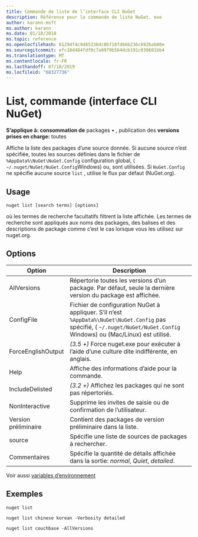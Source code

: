 ```yaml
---
title: Commande de liste de l’interface CLI NuGet
description: Référence pour la commande de liste NuGet. exe
author: karann-msft
ms.author: karann
ms.date: 01/18/2018
ms.topic: reference
ms.openlocfilehash: 61294f4c9d85336dc8b718fd66b236c692bab00e
ms.sourcegitcommit: efc18d484fdf0c7a8979b564dcb191c030601bb4
ms.translationtype: MT
ms.contentlocale: fr-FR
ms.lasthandoff: 07/18/2019
ms.locfileid: "68327736"
---
```

# <a name="list-command-nuget-cli"></a>List, commande (interface CLI NuGet)

**S’applique à: consommation de** packages &bullet; , publication des **versions prises en charge:** toutes

Affiche la liste des packages d’une source donnée. Si aucune source n’est spécifiée, toutes les sources définies dans le fichier de `%AppData%\NuGet\NuGet.Config` configuration global, ( `~/.nuget/NuGet/NuGet.Config`Windows) ou, sont utilisées. Si `NuGet.Config` ne spécifie aucune source `list` , utilise le flux par défaut (NuGet.org).

## <a name="usage"></a>Usage

```cli
nuget list [search terms] [options]
```

où les termes de recherche facultatifs filtrent la liste affichée. Les termes de recherche sont appliqués aux noms des packages, des balises et des descriptions de package comme c’est le cas lorsque vous les utilisez sur nuget.org.

## <a name="options"></a>Options

| Option | Description |
| --- | --- |
| AllVersions | Répertorie toutes les versions d’un package. Par défaut, seule la dernière version du package est affichée. |
| ConfigFile | Fichier de configuration NuGet à appliquer. S’il n’est `%AppData%\NuGet\NuGet.Config` pas spécifié, ( `~/.nuget/NuGet/NuGet.Config` Windows) ou (Mac/Linux) est utilisé.|
| ForceEnglishOutput | *(3.5 +)* Force nuget.exe pour exécuter à l’aide d’une culture dite indifférente, en anglais. |
| Help | Affiche des informations d’aide pour la commande. |
| IncludeDelisted | *(3.2 +)* Affichez les packages qui ne sont pas répertoriés. |
| NonInteractive | Supprime les invites de saisie ou de confirmation de l’utilisateur. |
| Version préliminaire | Contient des packages de version préliminaire dans la liste. |
| source | Spécifie une liste de sources de packages à rechercher. |
| Commentaires | Spécifie la quantité de détails affichée dans la sortie: *normal*, *Quiet*, *detailed*. |

Voir aussi [variables d’environnement](cli-ref-environment-variables.md)

## <a name="examples"></a>Exemples

```cli
nuget list

nuget list chinese korean -Verbosity detailed

nuget list couchbase -AllVersions
```
